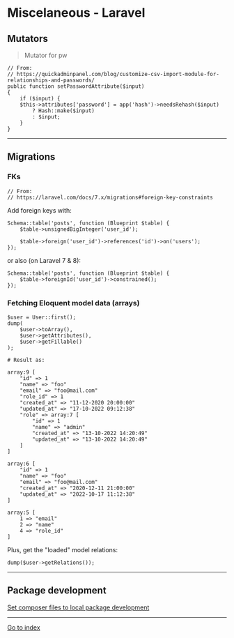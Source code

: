 # Miscelaneous - Laravel

## Mutators

> Mutator for pw

    // From:
    // https://quickadminpanel.com/blog/customize-csv-import-module-for-relationships-and-passwords/
    public function setPasswordAttribute($input)
    {
        if ($input) {
        $this->attributes['password'] = app('hash')->needsRehash($input)
            ? Hash::make($input)
            : $input;
        }
    }

***

## Migrations

### FKs

    // From:
    // https://laravel.com/docs/7.x/migrations#foreign-key-constraints

Add foreign keys with:

    Schema::table('posts', function (Blueprint $table) {
        $table->unsignedBigInteger('user_id');

        $table->foreign('user_id')->references('id')->on('users');
    });

or also (on Laravel 7 & 8):

    Schema::table('posts', function (Blueprint $table) {
        $table->foreignId('user_id')->constrained();
    });

### Fetching Eloquent model data (arrays)

    $user = User::first();
    dump(
        $user->toArray(),
        $user->getAttributes(),
        $user->getFillable()
    );

    # Result as:

    array:9 [
        "id" => 1
        "name" => "foo"
        "email" => "foo@mail.com"
        "role_id" => 1
        "created_at" => "11-12-2020 20:00:00"
        "updated_at" => "17-10-2022 09:12:38"
        "role" => array:7 [
            "id" => 1
            "name" => "admin"
            "created_at" => "13-10-2022 14:20:49"
            "updated_at" => "13-10-2022 14:20:49"
        ]
    ]

    array:6 [
        "id" => 1
        "name" => "foo"
        "email" => "foo@mail.com"
        "created_at" => "2020-12-11 21:00:00"
        "updated_at" => "2022-10-17 11:12:38"
    ]

    array:5 [
        1 => "email"
        2 => "name"
        4 => "role_id"
    ]

Plus, get the "loaded" model relations:

    dump($user->getRelations());

***

## Package development

[Set composer files to local package development](https://g.co/gemini/share/3389e06c1b44)

***

[Go to index](../../README.md)
